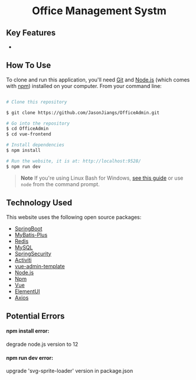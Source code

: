 <h1 align="center">
  Office Management Systm
  <br>
</h1>

[comment]: <> (<h4 align="center">A minimal Markdown Editor desktop app built on top of <a href="http://electron.atom.io" target="_blank">Electron</a>.</h4>)

[comment]: <> (![screenshot]&#40;https://raw.githubusercontent.com/amitmerchant1990/electron-markdownify/master/app/img/markdownify.gif&#41;)

## Key Features

* 

## How To Use

To clone and run this application, you'll need [Git](https://git-scm.com) and [Node.js](https://nodejs.org/en/download/) (which comes with [npm](http://npmjs.com)) installed on your computer. From your command line:

```bash

# Clone this repository

$ git clone https://github.com/JasonJiangs/OfficeAdmin.git

# Go into the repository 
$ cd OfficeAdmin
$ cd vue-frontend

# Install dependencies
$ npm install

# Run the website, it is at: http://localhost:9528/
$ npm run dev

```

> **Note**
> If you're using Linux Bash for Windows, [see this guide](https://www.howtogeek.com/261575/how-to-run-graphical-linux-desktop-applications-from-windows-10s-bash-shell/) or use `node` from the command prompt.


## Technology Used

This website uses the following open source packages:

- [SpringBoot]()
- [MyBatis-Plus]()  
- [Redis]()
- [MySQL]()
- [SpringSecurity]()
- [Activiti]()
- [vue-admin-template](https://github.com/PanJiaChen/vue-admin-template)
- [Node.js]()
- [Npm]()
- [Vue]()
- [ElementUI]()
- [Axios]()  


## Potential Errors
#### npm install error: 
degrade node.js version to 12
#### npm run dev error:  
upgrade 'svg-sprite-loader' version in package.json

